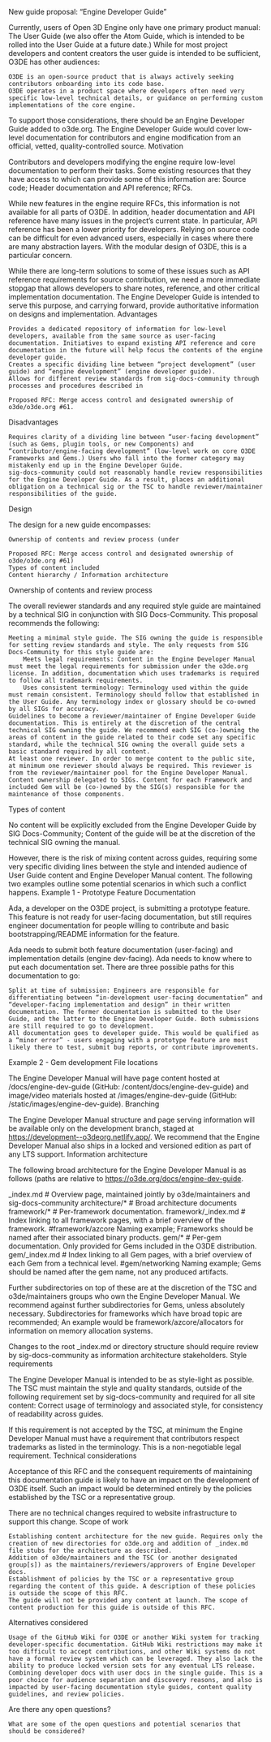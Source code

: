 New guide proposal: “Engine Developer Guide”

Currently, users of Open 3D Engine only have one primary product manual: The User Guide (we also offer the Atom Guide, which is intended to be rolled into the User Guide at a future date.) While for most project developers and content creators the user guide is intended to be sufficient, O3DE has other audiences:

    O3DE is an open-source product that is always actively seeking contributors onboarding into its code base.
    O3DE operates in a product space where developers often need very specific low-level technical details, or guidance on performing custom implementations of the core engine.

To support those considerations, there should be an Engine Developer Guide added to o3de.org. The Engine Developer Guide would cover low-level documentation for contributors and engine modification from an official, vetted, quality-controlled source.
Motivation

Contributors and developers modifying the engine require low-level documentation to perform their tasks. Some existing resources that they have access to which can provide some of this information are: Source code; Header documentation and API reference; RFCs.

While new features in the engine require RFCs, this information is not available for all parts of O3DE. In addition, header documentation and API reference have many issues in the project’s current state. In particular, API reference has been a lower priority for developers. Relying on source code can be difficult for even advanced users, especially in cases where there are many abstraction layers. With the modular design of O3DE, this is a particular concern.

While there are long-term solutions to some of these issues such as API reference requirements for source contribution, we need a more immediate stopgap that allows developers to share notes, reference, and other critical implementation documentation. The Engine Developer Guide is intended to serve this purpose, and carrying forward, provide authoritative information on designs and implementation.
Advantages

    Provides a dedicated repository of information for low-level developers, available from the same source as user-facing documentation. Initiatives to expand existing API reference and core documentation in the future will help focus the contents of the engine developer guide.
    Creates a specific dividing line between “project development” (user guide) and “engine development” (engine developer guide).
    Allows for different review standards from sig-docs-community through processes and procedures described in 

    Proposed RFC: Merge access control and designated ownership of o3de/o3de.org #61.

Disadvantages

    Requires clarity of a dividing line between “user-facing development” (such as Gems, plugin tools, or new Components) and “contributor/engine-facing development” (low-level work on core O3DE Frameworks and Gems.) Users who fall into the former category may mistakenly end up in the Engine Developer Guide.
    sig-docs-community could not reasonably handle review responsibilities for the Engine Developer Guide. As a result, places an additional obligation on a technical sig or the TSC to handle reviewer/maintainer responsibilities of the guide.

Design

The design for a new guide encompasses:

    Ownership of contents and review process (under 

    Proposed RFC: Merge access control and designated ownership of o3de/o3de.org #61)
    Types of content included
    Content hierarchy / Information architecture

Ownership of contents and review process

The overall reviewer standards and any required style guide are maintained by a technical SIG in conjunction with SIG Docs-Community. This proposal recommends the following:

    Meeting a minimal style guide. The SIG owning the guide is responsible for setting review standards and style. The only requests from SIG Docs-Community for this style guide are:
        Meets legal requirements: Content in the Engine Developer Manual must meet the legal requirements for submission under the o3de.org license. In addition, documentation which uses trademarks is required to follow all trademark requirements.
        Uses consistent terminology: Terminology used within the guide must remain consistent. Terminology should follow that established in the User Guide. Any terminology index or glossary should be co-owned by all SIGs for accuracy.
    Guidelines to become a reviewer/maintainer of Engine Developer Guide documentation. This is entirely at the discretion of the central technical SIG owning the guide. We recommend each SIG (co-)owning the areas of content in the guide related to their code set any specific standard, while the technical SIG owning the overall guide sets a basic standard required by all content.
    At least one reviewer. In order to merge content to the public site, at minimum one reviewer should always be required. This reviewer is from the reviewer/maintainer pool for the Engine Developer Manual.
    Content ownership delegated to SIGs. Content for each Framework and included Gem will be (co-)owned by the SIG(s) responsible for the maintenance of those components.

Types of content

No content will be explicitly excluded from the Engine Developer Guide by SIG Docs-Community; Content of the guide will be at the discretion of the technical SIG owning the manual.

However, there is the risk of mixing content across guides, requiring some very specific dividing lines between the style and intended audience of User Guide content and Engine Developer Manual content. The following two examples outline some potential scenarios in which such a conflict happens.
Example 1 - Prototype Feature Documentation

Ada, a developer on the O3DE project, is submitting a prototype feature. This feature is not ready for user-facing documentation, but still requires engineer documentation for people willing to contribute and basic bootstrapping/README information for the feature.

Ada needs to submit both feature documentation (user-facing) and implementation details (engine dev-facing). Ada needs to know where to put each documentation set. There are three possible paths for this documentation to go:

    Split at time of submission: Engineers are responsible for differentiating between “in-development user-facing documentation” and “developer-facing implementation and design” in their written documentation. The former documentation is submitted to the User Guide, and the latter to the Engine Developer Guide. Both submissions are still required to go to development.
    All documentation goes to developer guide. This would be qualified as a “minor error” - users engaging with a prototype feature are most likely there to test, submit bug reports, or contribute improvements.

Example 2 - Gem development
File locations

The Engine Developer Manual will have page content hosted at /docs/engine-dev-guide (GitHub: /content/docs/engine-dev-guide) and image/video materials hosted at /images/engine-dev-guide (GitHub: /static/images/engine-dev-guide).
Branching

The Engine Developer Manual structure and page serving information will be available only on the development branch, staged at https://development--o3deorg.netlify.app/. We recommend that the Engine Developer Manual also ships in a locked and versioned edition as part of any LTS support.
Information architecture

The following broad architecture for the Engine Developer Manual is as follows (paths are relative to https://o3de.org/docs/engine-dev-guide.

_index.md  # Overview page, maintained jointly by o3de/maintainers and sig-docs-community
architecture/*  # Broad architecture documents
framework/*     # Per-framework documentation.
framework/_index.md  # Index linking to all framework pages, with a brief overview of the framework.
#framework/azcore  Naming example; Frameworks should be named after their associated binary products.
gem/*  # Per-gem documentation. Only provided for Gems included in the O3DE distribution.
gem/_index.md  # Index linking to all Gem pages, with a brief overview of each Gem from a technical level.
#gem/networking  Naming example; Gems should be named after the gem name, not any produced artifacts.

Further subdirectories on top of these are at the discretion of the TSC and o3de/maintainers groups who own the Engine Developer Manual. We recommend against further subdirectories for Gems, unless absolutely necessary. Subdirectories for frameworks which have broad topic are recommended; An example would be framework/azcore/allocators for information on memory allocation systems.

Changes to the root _index.md or directory structure should require review by sig-docs-community as information architecture stakeholders.
Style requirements

The Engine Developer Manual is intended to be as style-light as possible. The TSC must maintain the style and quality standards, outside of the following requirement set by sig-docs-community and required for all site content: Correct usage of terminology and associated style, for consistency of readability across guides.

If this requirement is not accepted by the TSC, at minimum the Engine Developer Manual must have a requirement that contributors respect trademarks as listed in the terminology. This is a non-negotiable legal requirement.
Technical considerations

Acceptance of this RFC and the consequent requirements of maintaining this documentation guide is likely to have an impact on the development of O3DE itself. Such an impact would be determined entirely by the policies established by the TSC or a representative group.

There are no technical changes required to website infrastructure to support this change.
Scope of work

    Establishing content architecture for the new guide. Requires only the creation of new directories for o3de.org and addition of _index.md file stubs for the architecture as described.
    Addition of o3de/maintainers and the TSC (or another designated group[s]) as the maintainers/reviewers/approvers of Engine Developer docs.
    Establishment of policies by the TSC or a representative group regarding the content of this guide. A description of these policies is outside the scope of this RFC.
    The guide will not be provided any content at launch. The scope of content production for this guide is outside of this RFC.

Alternatives considered

    Usage of the GitHub Wiki for O3DE or another Wiki system for tracking developer-specific documentation. GitHub Wiki restrictions may make it too difficult to accept contributions, and other Wiki systems do not have a formal review system which can be leveraged. They also lack the ability to produce locked version sets for any eventual LTS release.
    Combining developer docs with user docs in the single guide. This is a poor choice for audience separation and discovery reasons, and also is impacted by user-facing documentation style guides, content quality guidelines, and review policies.

Are there any open questions?

    What are some of the open questions and potential scenarios that should be considered?